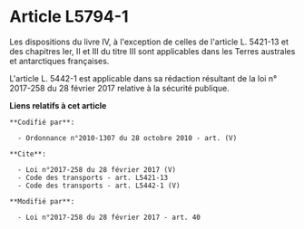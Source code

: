 # Article L5794-1

Les dispositions du livre IV, à l'exception de celles de l'article L. 5421-13 et des chapitres Ier, II et III du titre III
sont applicables dans les Terres australes et antarctiques françaises. 

L'article L. 5442-1 est applicable dans sa rédaction résultant de la loi n° 2017-258 du 28 février 2017 relative à la
sécurité publique.

**Liens relatifs à cet article**

	**Codifié par**:

	  - Ordonnance n°2010-1307 du 28 octobre 2010 - art. (V)

	**Cite**:

	  - Loi n°2017-258 du 28 février 2017 (V)
	  - Code des transports - art. L5421-13
	  - Code des transports - art. L5442-1 (V)

	**Modifié par**:

	  - Loi n°2017-258 du 28 février 2017 - art. 40
